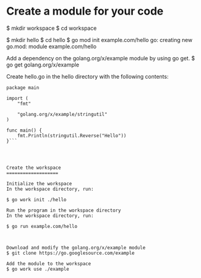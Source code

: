 Create a module for your code
=============================
$ mkdir workspace
$ cd workspace

$ mkdir hello
$ cd hello
$ go mod init example.com/hello
go: creating new go.mod: module example.com/hello

Add a dependency on the golang.org/x/example module by using go get.
$ go get golang.org/x/example

Create hello.go in the hello directory with the following contents:
```
package main

import (
    "fmt"

    "golang.org/x/example/stringutil"
)

func main() {
    fmt.Println(stringutil.Reverse("Hello"))
}```




Create the workspace
===================

Initialize the workspace
In the workspace directory, run:

$ go work init ./hello

Run the program in the workspace directory
In the workspace directory, run:

$ go run example.com/hello



Download and modify the golang.org/x/example module
$ git clone https://go.googlesource.com/example

Add the module to the workspace
$ go work use ./example